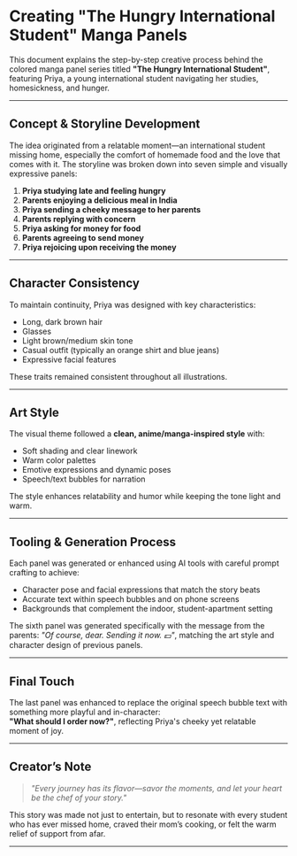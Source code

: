 # Creating "The Hungry International Student" Manga Panels

This document explains the step-by-step creative process behind the colored manga panel series titled **"The Hungry International Student"**, featuring Priya, a young international student navigating her studies, homesickness, and hunger.

---

## Concept & Storyline Development
The idea originated from a relatable moment—an international student missing home, especially the comfort of homemade food and the love that comes with it. The storyline was broken down into seven simple and visually expressive panels:

1. **Priya studying late and feeling hungry**  
2. **Parents enjoying a delicious meal in India**  
3. **Priya sending a cheeky message to her parents**  
4. **Parents replying with concern**  
5. **Priya asking for money for food**  
6. **Parents agreeing to send money**  
7. **Priya rejoicing upon receiving the money**

---

## Character Consistency
To maintain continuity, Priya was designed with key characteristics:
- Long, dark brown hair
- Glasses
- Light brown/medium skin tone
- Casual outfit (typically an orange shirt and blue jeans)
- Expressive facial features

These traits remained consistent throughout all illustrations.

---

## Art Style
The visual theme followed a **clean, anime/manga-inspired style** with:
- Soft shading and clear linework
- Warm color palettes
- Emotive expressions and dynamic poses
- Speech/text bubbles for narration

The style enhances relatability and humor while keeping the tone light and warm.

---

## Tooling & Generation Process
Each panel was generated or enhanced using AI tools with careful prompt crafting to achieve:
- Character pose and facial expressions that match the story beats
- Accurate text within speech bubbles and on phone screens
- Backgrounds that complement the indoor, student-apartment setting

The sixth panel was generated specifically with the message from the parents: *"Of course, dear. Sending it now. 💵"*, matching the art style and character design of previous panels.

---

## Final Touch
The last panel was enhanced to replace the original speech bubble text with something more playful and in-character:  
**"What should I order now?"**, reflecting Priya's cheeky yet relatable moment of joy.

---

## Creator’s Note
> *"Every journey has its flavor—savor the moments, and let your heart be the chef of your story."*

This story was made not just to entertain, but to resonate with every student who has ever missed home, craved their mom’s cooking, or felt the warm relief of support from afar.

---


